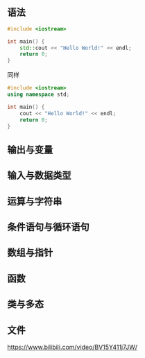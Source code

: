 ## 语法

```c++
#include <iostream>

int main() {
    std::cout << "Hello World!" << endl;
    return 0;
}
```

同样

```c++
#include <iostream>
using namespace std;

int main() {
    cout << "Hello World!" << endl;
    return 0;
}
```



## 输出与变量

## 输入与数据类型

## 运算与字符串

## 条件语句与循环语句

## 数组与指针

## 函数

## 类与多态

## 文件

https://www.bilibili.com/video/BV15Y411j7JW/